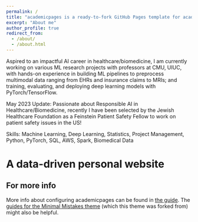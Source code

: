 ```yaml
---
permalink: /
title: "academicpages is a ready-to-fork GitHub Pages template for academic personal websites"
excerpt: "About me"
author_profile: true
redirect_from: 
  - /about/
  - /about.html
---
```

Aspired to an impactful AI career in healthcare/biomedicine, I am currently working on various ML research projects with professors at CMU, UIUC, with hands-on experience in building ML pipelines to preprocess multimodal data ranging from EHRs and insurance claims to MRIs; and training, evaluating, and deploying deep learning models with PyTorch/TensorFlow.

May 2023 Update: Passionate about Responsible AI in Healthcare/Biomedicine, recently I have been selected by the Jewish Healthcare Foundation as a Feinstein Patient Safety Fellow to work on patient safety issues in the US! 

Skills: Machine Learning, Deep Learning, Statistics, Project Management, Python, PyTorch, SQL, AWS, Spark, Biomedical Data

A data-driven personal website
======

For more info
------
More info about configuring academicpages can be found in [the guide](https://academicpages.github.io/markdown/). The [guides for the Minimal Mistakes theme](https://mmistakes.github.io/minimal-mistakes/docs/configuration/) (which this theme was forked from) might also be helpful.
